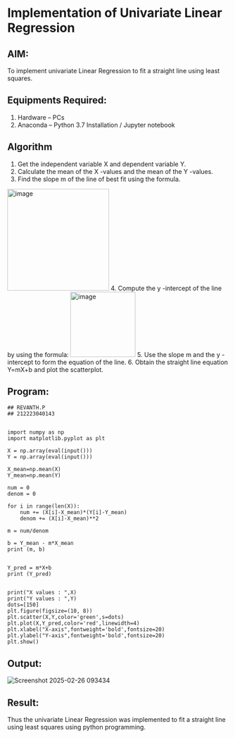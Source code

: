 # Implementation of Univariate Linear Regression
## AIM:
To implement univariate Linear Regression to fit a straight line using least squares.

## Equipments Required:
1. Hardware – PCs
2. Anaconda – Python 3.7 Installation / Jupyter notebook

## Algorithm
1. Get the independent variable X and dependent variable Y.
2. Calculate the mean of the X -values and the mean of the Y -values.
3. Find the slope m of the line of best fit using the formula. 
<img width="231" alt="image" src="https://user-images.githubusercontent.com/93026020/192078527-b3b5ee3e-992f-46c4-865b-3b7ce4ac54ad.png">
4. Compute the y -intercept of the line by using the formula:
<img width="148" alt="image" src="https://user-images.githubusercontent.com/93026020/192078545-79d70b90-7e9d-4b85-9f8b-9d7548a4c5a4.png">
5. Use the slope m and the y -intercept to form the equation of the line.
6. Obtain the straight line equation Y=mX+b and plot the scatterplot.

## Program:
```
## REVANTH.P
## 212223040143


import numpy as np
import matplotlib.pyplot as plt

X = np.array(eval(input()))
Y = np.array(eval(input()))

X_mean=np.mean(X)
Y_mean=np.mean(Y)

num = 0
denom = 0

for i in range(len(X)):
    num += (X[i]-X_mean)*(Y[i]-Y_mean)
    denom += (X[i]-X_mean)**2

m = num/denom

b = Y_mean - m*X_mean
print (m, b)


Y_pred = m*X+b
print (Y_pred)


print("X values : ",X)
print("Y values : ",Y)
dots=[150]
plt.figure(figsize=(10, 8))
plt.scatter(X,Y,color='green',s=dots)
plt.plot(X,Y_pred,color='red',linewidth=4)
plt.xlabel("X-axis",fontweight='bold',fontsize=20)
plt.ylabel("Y-axis",fontweight='bold',fontsize=20)
plt.show()
```

## Output:
![Screenshot 2025-02-26 093434](https://github.com/user-attachments/assets/23c9d082-2a57-4a19-8ac9-f64e65bc772f)

## Result:
Thus the univariate Linear Regression was implemented to fit a straight line using least squares using python programming.
